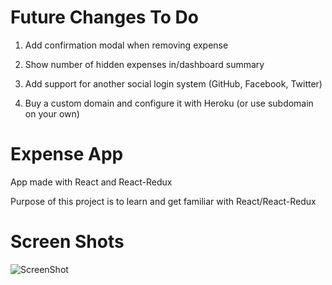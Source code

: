 # Future Changes To Do

1. Add confirmation modal when removing expense

2. Show number of hidden expenses in/dashboard summary

3. Add support for another social login system (GitHub, Facebook, Twitter)

4. Buy a custom domain and configure it with Heroku (or use subdomain on your own)

# Expense App

App made with React and React-Redux

Purpose of this project is to learn and get familiar with React/React-Redux 



# Screen Shots

![ScreenShot](https://raw.github.com/amac714/expense-app/master/budgetapp.png)


